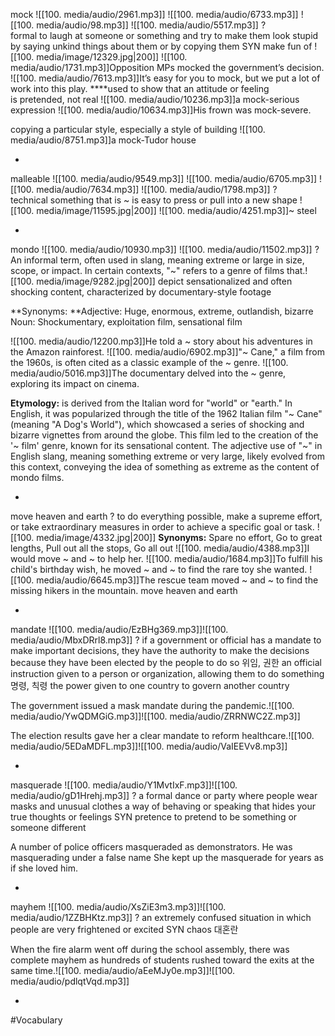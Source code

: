 mock ![[100. media/audio/2961.mp3]] ![[100. media/audio/6733.mp3]] ![[100. media/audio/98.mp3]] ![[100. media/audio/5517.mp3]]
?
formal to laugh at someone or something and try to make them look stupid by saying unkind things about them or by copying them SYN make fun of
![[100. media/image/12329.jpg|200]]
![[100. media/audio/1731.mp3]]Opposition MPs mocked the government’s decision.
![[100. media/audio/7613.mp3]]It’s easy for you to mock, but we put a lot of work into this play.
 ****used to show that an attitude or feeling is pretended, not real
![[100. media/audio/10236.mp3]]a mock-serious expression  ![[100. media/audio/10634.mp3]]His frown was mock-severe.

copying a particular style, especially a style of building
![[100. media/audio/8751.mp3]]a mock-Tudor house
<!--SR:!2025-11-06,16,290-->
-

malleable ![[100. media/audio/9549.mp3]] ![[100. media/audio/6705.mp3]] ![[100. media/audio/7634.mp3]] ![[100. media/audio/1798.mp3]]
?
technical something that is ~ is easy to press or pull into a new shape
![[100. media/image/11595.jpg|200]]
![[100. media/audio/4251.mp3]]~ steel
<!--SR:!2025-11-09,16,290-->
-

mondo ![[100. media/audio/10930.mp3]] ![[100. media/audio/11502.mp3]]
?
An informal term, often used in slang, meaning extreme or large in size, scope, or impact.
 In certain contexts, "~" refers to a genre of films that.![[100. media/image/9282.jpg|200]] depict sensationalized and often shocking content, characterized by documentary-style footage

**Synonyms:
**Adjective: Huge, enormous, extreme, outlandish, bizarre
Noun: Shockumentary, exploitation film, sensational film

![[100. media/audio/12200.mp3]]He told a ~ story about his adventures in the Amazon rainforest.
![[100. media/audio/6902.mp3]]"~ Cane," a film from the 1960s, is often cited as a classic example of the ~ genre.
![[100. media/audio/5016.mp3]]The documentary delved into the ~ genre, exploring its impact on cinema.

**Etymology:** is derived from the Italian word for "world" or "earth." In English, it was popularized through the title of the 1962 Italian film "~ Cane" (meaning "A Dog's World"), which showcased a series of shocking and bizarre vignettes from around the globe. This film led to the creation of the '~ film' genre, known for its sensational content. The adjective use of "~" in English slang, meaning something extreme or very large, likely evolved from this context, conveying the idea of something as extreme as the content of mondo films.
<!--SR:!2025-11-08,12,277-->
-

move heaven and earth
?
to do everything possible, make a supreme effort, or take extraordinary measures in order to achieve a specific goal or task.
![[100. media/image/4332.jpg|200]]
**Synonyms:** Spare no effort, Go to great lengths, Pull out all the stops, Go all out
![[100. media/audio/4388.mp3]]I would move ~ and ~ to help her.
![[100. media/audio/1684.mp3]]To fulfill his child's birthday wish, he moved ~ and ~ to find the rare toy she wanted.
![[100. media/audio/6645.mp3]]The rescue team moved ~ and ~ to find the missing hikers in the mountain.
move heaven and earth
<!--SR:!2025-11-03,8,260-->
-

mandate ![[100. media/audio/EzBHg369.mp3]]![[100. media/audio/MbxDRrl8.mp3]]
?
if a government or official has a mandate to make important decisions, they have the authority to make the decisions because they have been elected by the people to do so 위임, 권한
an official instruction given to a person or organization, allowing them to do something 명령, 칙령
the power given to one country to govern another country

The government issued a mask mandate during the pandemic.![[100. media/audio/YwQDMGiG.mp3]]![[100. media/audio/ZRRNWC2Z.mp3]]

The election results gave her a clear mandate to reform healthcare.![[100. media/audio/5EDaMDFL.mp3]]![[100. media/audio/VaIEEVv8.mp3]]
<!--SR:!2025-11-07,7,250-->
-

masquerade ![[100. media/audio/Y1MvtIxF.mp3]]![[100. media/audio/gD1Hrehj.mp3]]
?
a formal dance or party where people wear masks and unusual clothes
a way of behaving or speaking that hides your true thoughts or feelings SYN pretence
to pretend to be something or someone different

A number of police officers masqueraded as demonstrators.
He was masquerading under a false name
She kept up the masquerade for years as if she loved him.
<!--SR:!2025-11-07,6,230-->
-

mayhem ![[100. media/audio/XsZiE3m3.mp3]]![[100. media/audio/1ZZBHKtz.mp3]]
?
an extremely confused situation in which people are very frightened or excited SYN chaos
대혼란

When the fire alarm went off during the school assembly, there was complete mayhem as hundreds of students rushed toward the exits at the same time.![[100. media/audio/aEeMJy0e.mp3]]![[100. media/audio/pdlqtVqd.mp3]]
<!--SR:!2025-11-07,7,250-->
-

#Vocabulary
